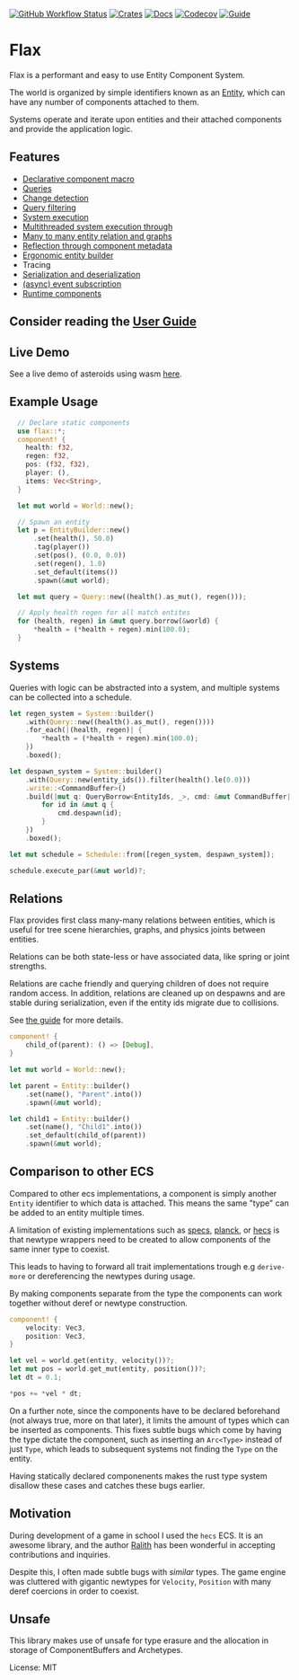 [![GitHub Workflow Status](https://img.shields.io/github/workflow/status/ten3roberts/flax/main?style=flat)](https://github.com/ten3roberts/flax/actions)
[![Crates](https://img.shields.io/crates/v/flax?style=flat)](https://crates.io/crates/flax)
[![Docs](https://img.shields.io/docsrs/flax?style=flat)](https://docs.rs/flax)
[![Codecov](https://img.shields.io/codecov/c/github/ten3roberts/flax?style=flat)](https://app.codecov.io/gh/ten3roberts/flax)
[![Guide](https://img.shields.io/badge/guide-Read%20the%20guide-blue)](https://ten3roberts.github.io/flax/guide)

# Flax

<!-- cargo-sync-readme start -->

Flax is a performant and easy to use Entity Component System.

The world is organized by simple identifiers known as an [Entity](https://docs.rs/flax/latest/flax/entity/struct.Entity.html), which can have any number of components attached to them.

Systems operate and iterate upon entities and their attached components and
provide the application logic.

## Features
- [Declarative component macro](https://docs.rs/flax/latest/flax/macro.component.html)
- [Queries](https://docs.rs/flax/latest/flax/struct.Query.html)
- [Change detection](https://docs.rs/flax/latest/flax/struct.Component.html#method.modified)
- [Query filtering](https://docs.rs/flax/latest/flax/filter/index.html)
- [System execution](https://docs.rs/flax/latest/flax/system/struct.System.html)
- [Multithreaded system execution through](https://docs.rs/flax/latest/flax/schedule/struct.Schedule.html)
- [Many to many entity relation and graphs](https://docs.rs/flax/latest/flax/macro.component.html#relations)
- [Reflection through component metadata](https://docs.rs/flax/latest/flax/macro.component.html)
- [Ergonomic entity builder](https://docs.rs/flax/latest/flax/struct.EntityBuilder.html)
- Tracing
- [Serialization and deserialization](https://docs.rs/flax/latest/flax/serialize/)
- [(async) event subscription](https://docs.rs/flax/latest/flax/struct.World.html#method.subscribe)
- [Runtime components](https://docs.rs/flax/latest/flax/struct.World.html#method.spawn_component)

## Consider reading the **[User Guide](https://ten3roberts.github.io/flax/guide)**


## Live Demo
See a live demo of asteroids using wasm [here](https://ten3roberts.github.io/flax/asteroids).

## Example Usage

```rust
  // Declare static components
  use flax::*;
  component! {
    health: f32,
    regen: f32,
    pos: (f32, f32),
    player: (),
    items: Vec<String>,
  }

  let mut world = World::new();

  // Spawn an entity
  let p = EntityBuilder::new()
      .set(health(), 50.0)
      .tag(player())
      .set(pos(), (0.0, 0.0))
      .set(regen(), 1.0)
      .set_default(items())
      .spawn(&mut world);

  let mut query = Query::new((health().as_mut(), regen()));

  // Apply health regen for all match entites
  for (health, regen) in &mut query.borrow(&world) {
      *health = (*health + regen).min(100.0);
  }

```

## Systems
Queries with logic can be abstracted into a system, and multiple systems can be
collected into a schedule.

```rust
let regen_system = System::builder()
    .with(Query::new((health().as_mut(), regen())))
    .for_each(|(health, regen)| {
        *health = (*health + regen).min(100.0);
    })
    .boxed();

let despawn_system = System::builder()
    .with(Query::new(entity_ids()).filter(health().le(0.0)))
    .write::<CommandBuffer>()
    .build(|mut q: QueryBorrow<EntityIds, _>, cmd: &mut CommandBuffer| {
        for id in &mut q {
            cmd.despawn(id);
        }
    })
    .boxed();

let mut schedule = Schedule::from([regen_system, despawn_system]);

schedule.execute_par(&mut world)?;

```
## Relations

Flax provides first class many-many relations between entities, which is useful for tree scene
hierarchies, graphs, and physics joints between entities.

Relations can be both state-less or have associated data, like spring or joint strengths.

Relations are cache friendly and querying children of does not require random access. In
addition, relations are cleaned up on despawns and are stable during serialization, even if the
entity ids migrate due to collisions.
    
See [the guide](https://ten3roberts.github.io/flax/guide/fundamentals/relations.html) for more
details.

```rust
component! {
    child_of(parent): () => [Debug],
}

let mut world = World::new();

let parent = Entity::builder()
    .set(name(), "Parent".into())
    .spawn(&mut world);

let child1 = Entity::builder()
    .set(name(), "Child1".into())
    .set_default(child_of(parent))
    .spawn(&mut world);


```


## Comparison to other ECS

Compared to other ecs implementations, a component is simply another `Entity`
identifier to which data is attached. This means the same "type" can be added to
an entity multiple times.

A limitation of existing implementations such as [specs](https://github.com/amethyst/specs), [planck](https://github.com/jojolepro/planck_ecs/), or [hecs](https://github.com/Ralith/hecs) is that newtype wrappers need to be created to allow components of the same inner type to coexist.

This leads to having to forward all trait implementations trough e.g
`derive-more` or dereferencing the newtypes during usage.

By making components separate from the type the components can work together without deref or
newtype construction.

```rust
component! {
    velocity: Vec3,
    position: Vec3,
}

let vel = world.get(entity, velocity())?;
let mut pos = world.get_mut(entity, position())?;
let dt = 0.1;

*pos += *vel * dt;
```

On a further note, since the components have to be declared beforehand (not
always true, more on that later), it limits the amount of types which can be
inserted as components. This fixes subtle bugs which come by having the type
dictate the component, such as inserting an `Arc<Type>` instead of just `Type`,
which leads to subsequent systems not finding the `Type` on the entity.

Having statically declared componenents makes the rust type system disallow
these cases and catches these bugs earlier.

## Motivation

During development of a game in school I used the `hecs` ECS. It is an awesome
library, and the author [Ralith](https://github.com/Ralith) has been wonderful in accepting
contributions and inquiries.

Despite this, I often made subtle bugs with *similar* types. The game engine was
cluttered with gigantic newtypes for `Velocity`, `Position` with many deref
coercions in order to coexist.

## Unsafe
This library makes use of unsafe for type erasure and the allocation in storage
of ComponentBuffers and Archetypes.

<!-- cargo-sync-readme end -->

License: MIT
